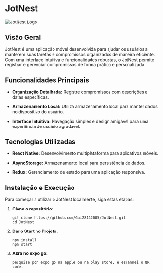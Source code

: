 # JotNest


![JotNest Logo](https://github.com/user-attachments/assets/90669814-4780-4136-b376-af2aa0b8ba60)

## Visão Geral

JotNest é uma aplicação móvel desenvolvida para ajudar os usuários a manterem suas tarefas e compromissos organizados de maneira eficiente. Com uma interface intuitiva e funcionalidades robustas, o JotNest permite registrar e gerenciar compromissos de forma prática e personalizada.

## Funcionalidades Principais

- **Organização Detalhada:** Registre compromissos com descrições e datas específicas.
  
- **Armazenamento Local:** Utiliza armazenamento local para manter dados no dispositivo do usuário.
  
- **Interface Intuitiva:** Navegação simples e design amigável para uma experiência de usuário agradável.

## Tecnologias Utilizadas

- **React Native:** Desenvolvimento multiplataforma para aplicativos móveis.
  
- **AsyncStorage:** Armazenamento local para persistência de dados.
  
- **Redux:** Gerenciamento de estado para uma aplicação responsiva.

## Instalação e Execução

Para começar a utilizar o JotNest localmente, siga estas etapas:

1. **Clone o repositório:**

   ```Pronpt de comando cmd (abra como administrador) 
   git clone https://github.com/Gui28112005/JotNest.git
   cd JotNest
   
2. **Dar o Start no Projeto:**

   ```ainda no cmd
   npm install
   npm start

 3. **Abra no expo go:**
 
    ```faça o download do Expo go 
    pesquise por expo go na apple ou na play store, e escannei o QR code.

   

